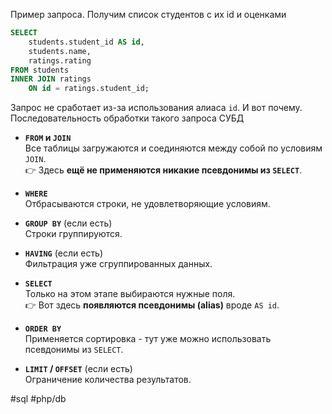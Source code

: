 Пример запроса. Получим список студентов с их id и оценками
```sql
SELECT 
    students.student_id AS id,
    students.name,
    ratings.rating
FROM students
INNER JOIN ratings
    ON id = ratings.student_id;
```

Запрос не сработает из-за использования алиаса `id`.  И вот почему.
Последовательность обработки такого запроса СУБД

- **`FROM` и `JOIN`**  
    Все таблицы загружаются и соединяются между собой по условиям `JOIN`.  
    👉 Здесь **ещё не применяются никакие псевдонимы из `SELECT`**.
    
- **`WHERE`**  
    Отбрасываются строки, не удовлетворяющие условиям.
    
- **`GROUP BY`** (если есть)  
    Строки группируются.
    
- **`HAVING`** (если есть)  
    Фильтрация уже сгруппированных данных.
    
- **`SELECT`**  
    Только на этом этапе выбираются нужные поля.  
    👉 Вот здесь **появляются псевдонимы (alias)** вроде `AS id`.
    
- **`ORDER BY`**  
    Применяется сортировка - тут уже можно использовать псевдонимы из `SELECT`.
    
- **`LIMIT` / `OFFSET`** (если есть)  
    Ограничение количества результатов.


#sql #php/db